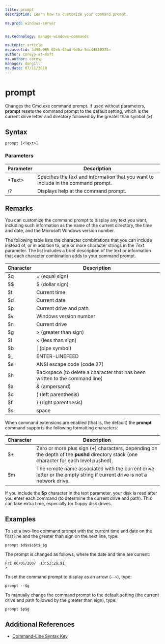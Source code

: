 ```yaml
---
title: prompt
description: Learn how to customize your command prompt.

ms.prod: windows-server


ms.technology: manage-windows-commands

ms.topic: article
ms.assetid: 3d98e965-02eb-46ad-9d0a-5dc44830373e
author: coreyp-at-msft
ms.author: coreyp
manager: dongill
ms.date: 07/11/2018
---
```


# prompt



Changes the Cmd.exe command prompt. If used without parameters, **prompt** resets the command prompt to the default setting, which is the current drive letter and directory followed by the greater than symbol (**>**).



## Syntax

```
prompt [<Text>]
```

### Parameters

|Parameter|Description|
|---------|-----------|
|\<Text>|Specifies the text and information that you want to include in the command prompt.|
|/?|Displays help at the command prompt.|

## Remarks

You can customize the command prompt to display any text you want, including such information as the name of the current directory, the time and date, and the Microsoft Windows version number.

The following table lists the character combinations that you can include instead of, or in addition to, one or more character strings in the *Text* parameter. The list includes a brief description of the text or information that each character combination adds to your command prompt.  

| Character |                                 Description                                 |
|-----------|-----------------------------------------------------------------------------|
|    $q     |                               = (equal sign)                                |
|    $$     |                               $ (dollar sign)                               |
|    $t     |                                Current time                                 |
|    $d     |                                Current date                                 |
|    $p     |                           Current drive and path                            |
|    $v     |                           Windows version number                            |
|    $n     |                                Current drive                                |
|    $g     |                            > (greater than sign)                            |
|    $l     |                             < (less than sign)                              |
|    $b     |                              \| (pipe symbol)                               |
|    $_     |                               ENTER-LINEFEED                                |
|    $e     |                         ANSI escape code (code 27)                          |
|    $h     | Backspace (to delete a character that has been written to the command line) |
|    $a     |                                & (ampersand)                                |
|    $c     |                            ( (left parenthesis)                             |
|    $f     |                            ) (right parenthesis)                            |
|    $s     |                                    space                                    |

When command extensions are enabled (that is, the default) the **prompt** command supports the following formatting characters:  

|Character|Description|
|---------|-----------|
|$+|Zero or more plus sign (**+**) characters, depending on the depth of the **pushd** directory stack (one character for each level pushed).|
|$m|The remote name associated with the current drive letter or the empty string if current drive is not a network drive.|

If you include the **$p** character in the text parameter, your disk is read after you enter each command (to determine the current drive and path). This can take extra time, especially for floppy disk drives.

## <a name="BKMK_examples"></a>Examples

To set a two-line command prompt with the current time and date on the first line and the greater than sign on the next line, type:
```
prompt $d$s$s$t$_$g 
```
The prompt is changed as follows, where the date and time are current:
```
Fri 06/01/2007  13:53:28.91
>
```
To set the command prompt to display as an arrow (`-->`), type:
```
prompt --$g
```
To manually change the command prompt to the default setting (the current drive and path followed by the greater than sign), type:
```
prompt $p$g
```

## Additional References

- [Command-Line Syntax Key](command-line-syntax-key.md)
